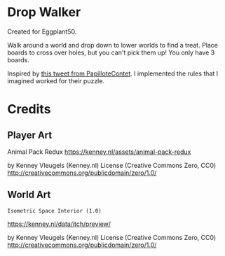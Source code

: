 # Drop Walker

Created for Eggplant50.

Walk around a world and drop down to lower worlds to find a treat. Place boards
to cross over holes, but you can't pick them up! You only have 3 boards.

Inspired by [this tweet from
PapilloteContet](https://twitter.com/PapilloteContet/status/1755192182104097090).
I implemented the rules that I imagined worked for their puzzle.


# Credits

## Player Art
Animal Pack Redux
https://kenney.nl/assets/animal-pack-redux

by  Kenney Vleugels (Kenney.nl)
	License (Creative Commons Zero, CC0)
	http://creativecommons.org/publicdomain/zero/1.0/


## World Art
	Isometric Space Interior (1.0)
https://kenney.nl/data/itch/preview/

by  Kenney Vleugels (Kenney.nl)
	License (Creative Commons Zero, CC0)
	http://creativecommons.org/publicdomain/zero/1.0/

